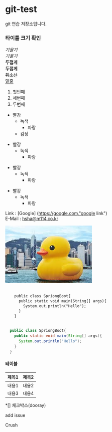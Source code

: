 # git-test
git 연습 저장소입니다.


### 타이틀 크기 확인
*기울기*   
_기울기_   
**두껍게**   
__두껍게__   
~~취소선~~   
<u>밑줄</u>   

1. 첫번째   
3. 세번째   
2. 두번째   

* 빨강   
  * 녹색   
    * 파랑   
  + 검정   
+ 빨강   
  + 녹색   
    + 파랑   
- 빨강   
  - 녹색   
    - 파랑   
* 빨강   
  - 녹색   
    + 파랑   

Link : [Google] (https://google.com,"google link")   
  E-Mail : <hsha@m114.co.kr>   

![ex_screenshot](./duck.png)   


<pre>
  <code>
    public class SpriongBoot{
      public static void main(String[] args){
        System.out.println("Hello");
      }
    }
  </code>
</pre>   
```java
  public class SpriongBoot{
    public static void main(String[] args){
      System.out.println("Hello");
    }
  }
``` 

#### 테이블
제목1|제목2   
-----|-----
내용1|내용2   
내용3|내용4     

*[] 체크박스(dooray)   


add issue

Crush